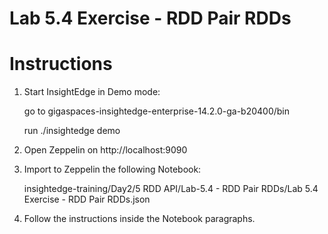 # Lab 5.4 Exercise - RDD Pair RDDs

# Instructions

1. Start InsightEdge in Demo mode:

    go to gigaspaces-insightedge-enterprise-14.2.0-ga-b20400/bin

    run ./insightedge demo

2. Open Zeppelin on http://localhost:9090

3. Import to Zeppelin the following Notebook:

    insightedge-training/Day2/5 RDD API/Lab-5.4 - RDD Pair RDDs/Lab 5.4 Exercise - RDD Pair RDDs.json

4. Follow the instructions inside the Notebook paragraphs.
